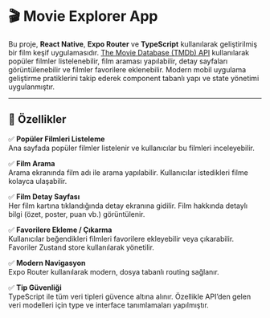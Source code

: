 # 🎬 Movie Explorer App

Bu proje, **React Native**, **Expo Router** ve **TypeScript** kullanılarak geliştirilmiş bir film keşif uygulamasıdır. [The Movie Database (TMDb) API](https://api.themoviedb.org/3) kullanılarak popüler filmler listelenebilir, film araması yapılabilir, detay sayfaları görüntülenebilir ve filmler favorilere eklenebilir. Modern mobil uygulama geliştirme pratiklerini takip ederek component tabanlı yapı ve state yönetimi uygulanmıştır.

---

## 🚀 Özellikler

✅ **Popüler Filmleri Listeleme**  
Ana sayfada popüler filmler listelenir ve kullanıcılar bu filmleri inceleyebilir.

✅ **Film Arama**  
Arama ekranında film adı ile arama yapılabilir. Kullanıcılar istedikleri filme kolayca ulaşabilir.

✅ **Film Detay Sayfası**  
Her film kartına tıklandığında detay ekranına gidilir. Film hakkında detaylı bilgi (özet, poster, puan vb.) görüntülenir.

✅ **Favorilere Ekleme / Çıkarma**  
Kullanıcılar beğendikleri filmleri favorilere ekleyebilir veya çıkarabilir. Favoriler Zustand store kullanılarak yönetilir.

✅ **Modern Navigasyon**  
Expo Router kullanılarak modern, dosya tabanlı routing sağlanır.

✅ **Tip Güvenliği**  
TypeScript ile tüm veri tipleri güvence altına alınır. Özellikle API’den gelen veri modelleri için type ve interface tanımlamaları yapılmıştır.
